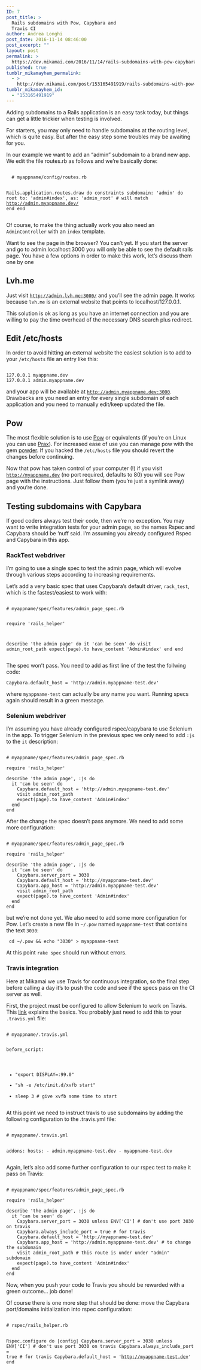 ```yaml
---
ID: 7
post_title: >
  Rails subdomains with Pow, Capybara and
  Travis CI
author: Andrea Longhi
post_date: 2016-11-14 08:46:00
post_excerpt: ""
layout: post
permalink: >
  https://dev.mikamai.com/2016/11/14/rails-subdomains-with-pow-capybara-and-travis-ci/
published: true
tumblr_mikamayhem_permalink:
  - >
    http://dev.mikamai.com/post/153165491919/rails-subdomains-with-pow-capybara-and-travis-ci
tumblr_mikamayhem_id:
  - "153165491919"
---
```

<p>
  Adding subdomains to a Rails application is an easy task today, but things can get a little trickier when testing is involved.</p>

<!--more--> 

<p>For starters, you may only need to handle subdomains at the routing level, which is quite easy. But after the easy step some troubles may be awaiting for you.
</p>

<p>
  In our example we want to add an “admin” subdomain to a brand new app. We edit the file routes.rb as follows and we’re basically done:
</p>
<pre><code>
  # myappname/config/routes.rb
  
  Rails.application.routes.draw do
    constraints subdomain: 'admin' do
      root to: 'admin#index', as: 'admin_root' # will match <a href="http://admin.myappname.dev/">http://admin.myappname.dev/</a>
    end
  end
</code></pre>
<p>Of course, to make the thing actually work you also need an <code>AdminController</code> with an <code>index</code> template.</p>
<p>Want to see the page in the browser? You can&rsquo;t yet. If you start the server and go to admin.localhost:3000 you will only be able to see the default rails page. You have a few options in order to make this work, let&rsquo;s discuss them one by one</p>

<h2>Lvh.me</h2>
<p>Just visit <code><a href="http://admin.lvh.me:3000/">http://admin.lvh.me:3000/</a></code> and you&rsquo;ll see the admin page. It works because <code>lvh.me</code> is an external website that points to localhost/127.0.0.1.</p>
<p> This solution is ok as long as you have an internet connection and you are willing to pay the time overhead of the necessary DNS search plus redirect.</p>


<h2>Edit /etc/hosts</h2>
<p>In order to avoid hitting an external website the easiest solution is to add to your <code>/etc/hosts</code> file an entry like this:</p>
<pre><code>
127.0.0.1 myappname.dev
127.0.0.1 admin.myappname.dev
</code></pre>

<p>and your app will be available at <code><a href="http://admin.myappname.dev:3000">http://admin.myappname.dev:3000</a></code>. Drawbacks are you need an entry for every single subdomain of each application and you need to manually edit/keep updated the file.</p>


<h2>Pow</h2>
<p>
The most flexible solution is to use <a href="http://pow.cx/">Pow</a> or equivalents (if you&rsquo;re on Linux you can use <a href="http://ysbaddaden.github.io/prax/">Prax</a>). For increased ease of use you can manage pow with the gem <a href="https://github.com/rodreegez/powder">powder</a>. If you hacked the <code>/etc/hosts</code> file you should revert the changes before continuing.</p><p>
Now that pow has taken control of your computer (!) if you visit <code><a href="http://myappname.dev">http://myappname.dev</a></code> (no port required, defaults to 80) you will see Pow page with the instructions. Just follow them (you&rsquo;re just a symlink away) and you&rsquo;re done. </p>

<h2>Testing subdomains with Capybara</h2>
<p>If good coders always test their code, then we&rsquo;re no exception. You may want to write integration tests for your admin page, so the names Rspec and Capybara should be &lsquo;nuff said. I&rsquo;m assuming you already configured Rspec and Capybara in this app.</p>

<h3>RackTest webdriver</h3>

<p>I&rsquo;m going to use a single spec to test the admin page, which will evolve through various steps according to increasing requirements.</p><p>Let&rsquo;s add a very basic spec that uses Capybara&rsquo;s default driver, <code>rack_test</code>, which is the fastest/easiest to work with:</p>
<pre><code>
# myappname/spec/features/admin_page_spec.rb

require 'rails_helper'

describe 'the admin page' do
  it 'can be seen' do
    visit admin_root_path
    expect(page).to have_content 'Admin#index'
  end
end
</code></pre>

<p>The spec won&rsquo;t pass. You need to add as first line of the test the follwing code:</p>
<pre><code>Capybara.default_host = 'http://admin.myappname-test.dev'</code></pre>
<p>where <code>myappname-test</code> can actually be any name you want. Running specs again should result in a green message.</p>

<h3>Selenium webdriver</h3>

<p>I&rsquo;m assuming you have already configured rspec/capybara to use Selenium in the app. To trigger Selenium in the previous spec we only need to add <code>:js</code> to the <code>it</code> description:</p>

<pre><code>
# myappname/spec/features/admin_page_spec.rb

require 'rails_helper'

describe 'the admin page', :js do
  it 'can be seen' do
    Capybara.default_host = 'http://admin.myappname-test.dev'
    visit admin_root_path
    expect(page).to have_content 'Admin#index'
  end
end
</code></pre>

<p>After the change the spec doesn&rsquo;t pass anymore. We need to add some more configuration:</p>

<pre><code>
# myappname/spec/features/admin_page_spec.rb

require 'rails_helper'

describe 'the admin page', :js do
  it 'can be seen' do
    Capybara.server_port = 3030
    Capybara.default_host = 'http://myappname-test.dev'
    Capybara.app_host = 'http://admin.myappname-test.dev'
    visit admin_root_path
    expect(page).to have_content 'Admin#index'
  end
end
</code></pre>

<p>but we&rsquo;re not done yet. We also need to add some more configuration for Pow. Let&rsquo;s create a new file in <code>~/.pow</code> named <code>myappname-test</code> that contains the text <code>3030</code>:</p>

<pre><code> cd ~/.pow &amp;&amp; echo "3030" &gt; myappname-test</code></pre>

<p>At this point <code>rake spec</code> should run without errors. </p>

<h3>Travis integration</h3>
<p>Here at Mikamai we use Travis for continuous integration, so the final step before calling a day it&rsquo;s to push the code and see if the specs pass on the CI server as well. </p>
<p>First, the project must be configured to allow Selenium to work on Travis. This <a href="https://docs.travis-ci.com/user/gui-and-headless-browsers/">link</a> explains the basics. You probably just need to add this to your <code>.travis.yml</code> file:</p>
<pre><code>
# myappname/.travis.yml

before_script:
  - "export DISPLAY=:99.0"
  - "sh -e /etc/init.d/xvfb start"
  - sleep 3 # give xvfb some time to start
</code></pre>

<p>At this point we need to instruct travis to use subdomains by adding the following configuration to the .travis.yml file:</p>
<pre><code>
# myappname/.travis.yml

addons:
  hosts:
    - admin.myappname-test.dev
    - myappname-test.dev
</code></pre>
<p>Again, let&rsquo;s also add some further configuration to our rspec test to make it pass on Travis:</p>

<pre><code>
# myappname/spec/features/admin_page_spec.rb

require 'rails_helper'

describe 'the admin page', :js do
  it 'can be seen' do
    Capybara.server_port = 3030 unless ENV['CI'] # don't use port 3030 on travis
    Capybara.always_include_port = true # for travis  
    Capybara.default_host = 'http://myappname-test.dev'
    Capybara.app_host = 'http://admin.myappname-test.dev' # to change the subdomain
    visit admin_root_path # this route is under under "admin" subdomain
    expect(page).to have_content 'Admin#index'
  end
end
</code></pre>

<p>Now, when you push your code to Travis you should be rewarded with a green outcome&hellip; job done!</p><p>Of course there is one more step that should be done: move the Capybara port/domains initialization into rspec configuration:</p>
<pre><code>
# rspec/rails_helper.rb

Rspec.configure do |config|
  Capybara.server_port = 3030 unless ENV['CI'] # don't use port 3030 on travis
  Capybara.always_include_port = true # for travis 
  Capybara.default_host = 'http://myappname-test.dev'
end
</code></pre>